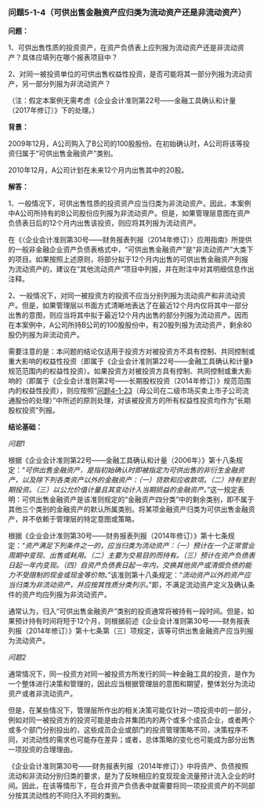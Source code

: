 ### 问题5-1-4（可供出售金融资产应归类为流动资产还是非流动资产）

**问题：**

1、可供出售性质的投资资产，在资产负债表上应列报为流动资产还是非流动资产？具体应填列在哪个报表项目中？

2、对同一被投资单位的可供出售权益性投资，是否可能将其一部分列报为流动资产，另一部分列报为非流动资产？

（注：假定本案例无需考虑《企业会计准则第22号——金融工具确认和计量（2017年修订）》下的处理。）

**背景：**

2009年12月，A公司购入了B公司的100股股份。在初始确认时，A公司将该等投资归属于“可供出售金融资产”类别。

2010年12月，A公司计划在未来12个月内出售其中的20股。

**解答：**

1、一般情况下，可供出售性质的投资资产应当归类为非流动资产。因此，本案例中A公司所持有的B公司股份应列报为非流动资产。但是，如果管理层意图在资产负债表日后的12个月内出售该投资，则应将其列报为流动资产。

在《〈企业会计准则第30号——财务报表列报（2014年修订）〉应用指南》所提供的一般非金融企业资产负债表格式中，“可供出售金融资产”是“非流动资产”大类下的项目。如果按照上述原则，将部分拟于12个月内出售的可供出售金融资产列报为流动资产的，建议在“其他流动资产”项目中列报，并在附注中对其明细信息作出注释。

2、一般情况下，对同一被投资方的投资不应当分别列报为流动资产和非流动资产。但是，如果管理层以书面方式清晰地表达了在最近12个月内仅将其中一部分出售的意图，则应当将其中拟于最近12个月内出售的部分列报为流动资产。因而在本案例中，A公司所持B公司的100股股份中，有20股列报为流动资产，剩余80股仍列报为非流动资产。

需要注意的是：本问题的结论仅适用于投资方对被投资方不具有控制、共同控制或重大影响的权益性投资（即属于《企业会计准则第22号——金融工具确认和计量》规范范围内的权益性投资）。如果投资方对被投资方具有控制、共同控制或重大影响的（即属于《企业会计准则第2号——长期股权投资（2014年修订）》规范范围内的权益性投资），则应按照“[问题4-1-23](#问题4-1-23母公司在二级市场买卖上市子公司流通股份的处理)（母公司在二级市场买卖上市子公司流通股份的处理）”中所述的原则处理，对该被投资方的所有权益性投资均作为“长期股权投资”列报。

**结论基础：**

*问题1*

根据《企业会计准则第22号——金融工具确认和计量（2006年）》第十八条规定：“*可供出售金融资产，是指初始确认时即被指定为可供出售的非衍生金融资产，以及除下列各类资产以外的金融资产：（一）贷款和应收款项。（二）持有至到期投资。（三）以公允价值计量且其变动计入当期损益的金融资产。*”这一规定表明：可供出售金融资产是该准则规定的“金融资产四分类”中的剩余类别，即不属于其他三个类别的金融资产的默认所属类别。将某项金融资产归类为可供出售金融资产，并不依赖于管理层的特定意图或策略。

根据《企业会计准则第30号——财务报表列报（2014年修订）》第十七条规定：“*资产满足下列条件之一的，应当归类为流动资产：（一）预计在一个正常营业周期中变现、出售或耗用。（二）主要为交易目的而持有。（三）预计在资产负债表日起一年内变现。（四）自资产负债表日起一年内，交换其他资产或清偿负债的能力不受限制的现金或现金等价物。*”该准则第十八条规定：“*流动资产以外的资产应当归类为非流动资产，并应按其性质分类列示。*”即，不满足流动资产定义及确认条件的资产均应列报为非流动资产。

通常认为，归入“可供出售金融资产”类别的投资通常将被持有一段时间。但是，如果预计持有时间将短于12个月，则根据前述《企业会计准则第30号——财务报表列报（2014年修订）》第十七条第（三）项规定，该等可供出售金融资产应当列报为流动资产。

*问题2*

通常情况下，同一投资方对同一被投资方所发行的同一种金融工具的投资，是作为一个整体进行决策和管理的，因此应当根据管理层的意图和期望，整体划分为流动资产或者非流动资产。

但是，在某些情况下，管理层所作出的相关决策可能仅针对一项投资中的一部分，例如对同一被投资方的投资可能是由合并集团内的两个或多个成员企业，或者两个或多个部门分别投出的，这些成员企业或部门的投资管理策略不同，决策程序不同，对流动性的需求也可能存在差异；或者，总体策略的变化也可能成为部分出售一项投资的合理理由。

《企业会计准则第30号——财务报表列报（2014年修订）》中将资产、负债按照流动和非流动分别归类的要求，是为了反映相应的变现现金流量预计流入企业的时间。因此，在该等情形下，在合并资产负债表中就需要将同一项投资资产的不同部分按其流动性的不同归入不同的类别。